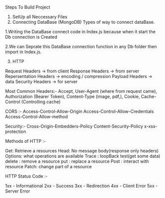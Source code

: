 Steps To Build Project

1. SetUp all Neccessary Files
2. Connecting DataBase (MongoDB)
  Types of way to connect dataBase.

  1.Writing the DataBase connect code in Index.js because when it start the Db connection is Created

  2.We can Seprate this DataBase connection function in any Db folder then import in Index.js.

3. HTTP 

Request Headers -> from client
Response Headers -> from server
Repersentation Headers -> encoding / compression
Payload Headers -> data
Security Headers -> for server

Most Common Headers:- 
  Accept, User-Agent (where from request came), Authorization (Bearer Token), Content-Type (image, pdf,), Cookie, Cache-Control (Controlling cache)

CORS :- 
  Access-Control-Allow-Origin
  Access-Control-Allow-Credentials
  Access-Control-Allow-method

Security:- 
  Cross-Origin-Embedders-Policy
  Content-Security-Policy
  x-xss-protection

Methods of HTTP :- 

Get: Retrieve a resources
Head: No message body(response only headers)
Options: what operations are available
Trace : loopBack test(get some data)
delete : remove a resource
put : replace a resource
Post : interact with resource
Patch: change part of a resource

HTTP Status Code :-

1xx  - Informational
2xx - Success
3xx - Redirection
4xx - Client Error
5xx - Server Error
